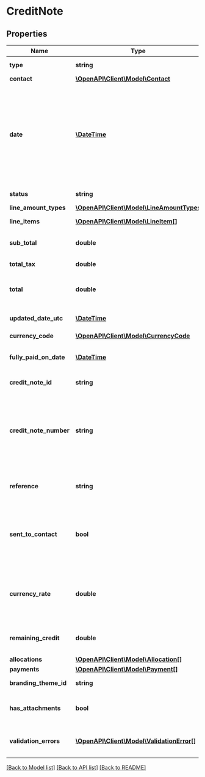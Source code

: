 # CreditNote

## Properties
Name | Type | Description | Notes
------------ | ------------- | ------------- | -------------
**type** | **string** | See Credit Note Types | [optional] 
**contact** | [**\OpenAPI\Client\Model\Contact**](Contact.md) |  | [optional] 
**date** | [**\DateTime**](\DateTime.md) | The date the credit note is issued YYYY-MM-DD. If the Date element is not specified then it will default to the current date based on the timezone setting of the organisation | [optional] 
**status** | **string** | See Credit Note Status Codes | [optional] 
**line_amount_types** | [**\OpenAPI\Client\Model\LineAmountTypes**](LineAmountTypes.md) |  | [optional] 
**line_items** | [**\OpenAPI\Client\Model\LineItem[]**](LineItem.md) | See Invoice Line Items | [optional] 
**sub_total** | **double** | The subtotal of the credit note excluding taxes | [optional] 
**total_tax** | **double** | The total tax on the credit note | [optional] 
**total** | **double** | The total of the Credit Note(subtotal + total tax) | [optional] 
**updated_date_utc** | [**\DateTime**](\DateTime.md) | UTC timestamp of last update to the credit note | [optional] 
**currency_code** | [**\OpenAPI\Client\Model\CurrencyCode**](CurrencyCode.md) |  | [optional] 
**fully_paid_on_date** | [**\DateTime**](\DateTime.md) | Date when credit note was fully paid(UTC format) | [optional] 
**credit_note_id** | **string** | Xero generated unique identifier | [optional] 
**credit_note_number** | **string** | ACCRECCREDIT – Unique alpha numeric code identifying credit note (when missing will auto-generate from your Organisation Invoice Settings) | [optional] 
**reference** | **string** | ACCRECCREDIT only – additional reference number | [optional] 
**sent_to_contact** | **bool** | boolean to indicate if a credit note has been sent to a contact via  the Xero app (currently read only) | [optional] 
**currency_rate** | **double** | The currency rate for a multicurrency invoice. If no rate is specified, the XE.com day rate is used | [optional] 
**remaining_credit** | **double** | The remaining credit balance on the Credit Note | [optional] 
**allocations** | [**\OpenAPI\Client\Model\Allocation[]**](Allocation.md) | See Allocations | [optional] 
**payments** | [**\OpenAPI\Client\Model\Payment[]**](Payment.md) | See Payments | [optional] 
**branding_theme_id** | **string** | See BrandingThemes | [optional] 
**has_attachments** | **bool** | boolean to indicate if a credit note has an attachment | [optional] 
**validation_errors** | [**\OpenAPI\Client\Model\ValidationError[]**](ValidationError.md) | Displays array of validation error messages from the API | [optional] 

[[Back to Model list]](../README.md#documentation-for-models) [[Back to API list]](../README.md#documentation-for-api-endpoints) [[Back to README]](../README.md)


